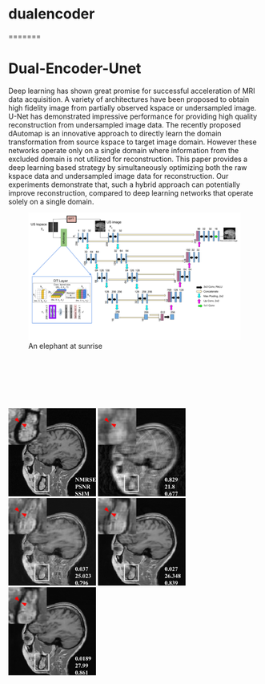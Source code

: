 # dualencoder
=======
# Dual-Encoder-Unet
Deep learning has shown great promise for successful acceleration of MRI data acquisition. A variety of architectures
have been proposed to obtain high fidelity image from partially observed kspace or undersampled image. U-Net has
demonstrated impressive performance for providing high quality reconstruction from undersampled image data. The recently proposed dAutomap is an innovative approach to directly learn the domain transformation from source kspace to target image domain. However these networks operate only on a single domain where information from the excluded domain is not utilized for reconstruction. This paper provides a deep learning based strategy by simultaneously optimizing both the raw kspace data and undersampled image data for reconstruction. Our experiments demonstrate that, such a hybrid approach can potentially improve reconstruction, compared to deep learning networks that operate solely on a single domain.
<figure>
    <img src="brain/images/dualencoder_fin.png">
    <figcaption>An elephant at sunrise</figcaption>
</figure>
    
<!-- <img src="brain/images/dualencoder_fin.png"> -->
<br>
<br>
<br>
<br>
<br>
<br>
<img src="brain/images/fs4.png" width = 175>  <img src="brain/images/us4.png" width = 175>
<img src="brain/images/dauto4.png" width = 175>
<img src="brain/images/unet4.png" width = 175>
<img src="brain/images/dual4.png" width = 175>
